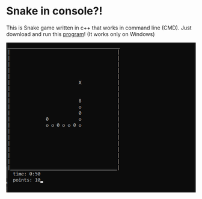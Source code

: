 # Snake in console?!
This is Snake game written in c++ that works in command line (CMD). Just download and run this [program](https://github.com/jGrzyb/snake-for-pp/blob/main/snake-v0.1.exe)! (It works only on Windows)

![o1](Snake1.png)
